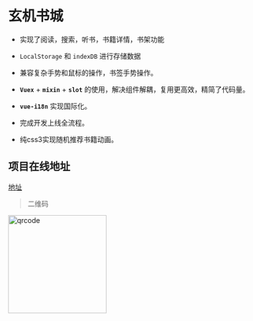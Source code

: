 # 玄机书城

- 实现了阅读，搜索，听书，书籍详情，书架功能

- `LocalStorage` 和 `indexDB` 进行存储数据

- 兼容复杂手势和鼠标的操作，书签手势操作。

- **`Vuex`** + **`mixin`** + **`slot`** 的使用，解决组件解耦，复用更高效，精简了代码量。

- **`vue-i18n`** 实现国际化。

- 完成开发上线全流程。

- 纯css3实现随机推荐书籍动画。

## 项目在线地址

[地址](http://xjdd.xyz/book)

> 二维码

<img src="https://yimg.xjdd.xyz/qrcode.png" alt="qrcode" style="width:200px;height:200px" />

